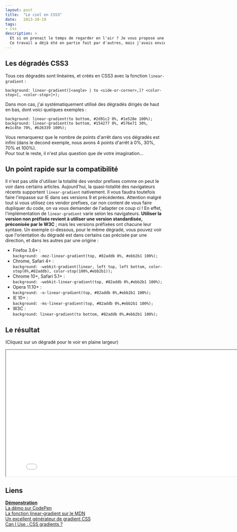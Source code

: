 ```yaml
---
layout: post
title:  "Le ciel en CSS3"
date:   2013-10-19
tags: 
- css
description: >
  Et si on prenait le temps de regarder en l'air ? Je vous propose une représentation des différentes couleurs possibles du ciel en CSS3.   
  Ce travail a déjà été en partie fait par d'autres, mais j'avais envie de le faire aussi de mon côté avec mes petites mimines.
---
```


## Les dégradés CSS3

Tous ces dégradés sont linéaires, et créés en CSS3 avec la fonction `linear-gradient` :

	background: linear-gradient([<angle> | to <side-or-corner>,]? <color-stop>[, <color-stop>]+);

Dans mon cas, j'ai systématiquement utilisé des dégradés dirigés de haut en bas, dont voici quelques exemples :

	background: linear-gradient(to bottom, #2d91c2 0%, #1e528e 100%);
	background: linear-gradient(to bottom, #154277 0%, #576e71 30%, #e1c45e 70%, #b26339 100%);

Vous remarquerez que le nombre de points d'arrêt dans vos dégradés est infini (dans le decond exemple, nous avons 4 points d'arrêt à 0%, 30%, 70% et 100%).   
Pour tout le reste, il n'est plus question que de votre imagination...

## Un point rapide sur la compatibilité

Il n'est pas utile d'utiliser la totalité des vendor prefixes comme on peut le voir dans certains articles. Aujourd'hui, la quasi-totalité des navigateurs récents supportent `linear-gradient` nativement. Il vous faudra toutefois faire l'impasse sur IE dans ses versions 9 et précédentes. 
Attention malgré tout si vous utilisez ces vendor prefixes, car non content de vous faire dupliquer du code, on va vous demander de l'adapter ce coup ci ! En effet, l'implémentation de `linear-gradient` varie selon les navigateurs. **Utiliser la version non préfixée revient à utiliser une version standardisée, préconisée par le W3C** ; mais les versions préfixées ont chacune leur syntaxe. Un exemple ci-dessous, pour le même dégradé, vous pouvez voir que l'orientation du dégradé est dans certains cas précisée par une direction, et dans les autres par une origine :

- Firefox 3.6+ :    
`background: -moz-linear-gradient(top, #82addb 0%, #ebb2b1 100%);`
- Chrome, Safari 4+ :    
`background: -webkit-gradient(linear, left top, left bottom, color-stop(0%,#82addb), color-stop(100%,#ebb2b1));`
- Chrome 10+, Safari 5.1+ :    
`background: -webkit-linear-gradient(top, #82addb 0%,#ebb2b1 100%);`
- Opera 11.10+ :    
`background: -o-linear-gradient(top, #82addb 0%,#ebb2b1 100%);`
- IE 10+ :    
`background: -ms-linear-gradient(top, #82addb 0%,#ebb2b1 100%);`
- W3C :    
`background: linear-gradient(to bottom, #82addb 0%,#ebb2b1 100%);`

## Le résultat

(Cliquez sur un dégradé pour le voir en plaine largeur)

<center><iframe src="{{ site.url }}/demos/ciel-css/index.html" width="815" height="400"></iframe></center>

## Liens
[**Démonstration**](http://blog.smarchal.com/demos/ciel-css/index.html)   
[La démo sur CodePen](http://codepen.io/zessx/pen/rDEAl)   
[La fonction linear-gradient sur le MDN](https://developer.mozilla.org/fr/docs/CSS/linear-gradient)   
[Un excellent générateur de gradient CSS](http://www.colorzilla.com/gradient-editor/)   
[Can I Use : CSS gradients ?](http://caniuse.com/css-gradients)   